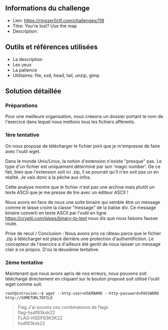 ## Informations du challenge
- Lien: https://ringzer0ctf.com/challenges/118
- Titre: You're lost? Use the map
- Description: 


## Outils et références utilisées
- La description 
- Les yeux
- La patience
- Utilitaires: file, xxd, head, tail, unzip, gimp


## Solution détaillée
### Préparations 
Pour une meilleure organisation, nous créeons un dossier portant le nom de l'exercice dans lequel nous mettons tous les fichiers afférents.


### __1ère tentative__
On nous propose de télécharger le fichier joint que je m'empresse de faire avec l'outil wget.


Dans le monde Unix/Linux, la notion d'extension n'existe "presque" pas. Le type d'un fichier est uniquement déterminé par son 'magic number'.
De ce fait, bien que l'extension soit ici .zip, il se pourrait qu'il n'en soit pas un en réalité. Je vais donc à la pêche aux infos.



Cette analyse montre que le fichier n'est pas une archive mais plutôt un texte ASCII que je me presse de lire avec un éditeur ASCII !



Nous avons en face de nous une suite binaire qui semble être un message comme le laisse croire la classe "message" de la balise div. 
Ce message binaire converti en texte ASCII par l'outil en ligne https://cryptii.com/pipes/binary-to-text nous dis que nous faisons fausse route.  


Prise de recul / Conclusion : 
Nous avons pris ce râteau parce que le fichier .zip à télécharger est placé derrière une protection d'authentifiction. 
Le concepteur de l'exercice a d'ailleurs été gentil de nous laisser un message clair à ce propos. D'où la deuxième tentative.


### __2ème tentative__
Maintenant que nous avons apris de nos erreurs, nous pouvons soit téléchargé directement en cliquant sur le bouton proposé soit utilisé l'outil wget comme suit:
```console
root@intrusion:~$ wget --http-user=USERNAME --http-password=PASSWORD http://SOMETURLTOFILE
```


> Flag
J'ai soumis ces combinaisons de flags  
flag-hsdf83ksk22  
FLAG-HSDF83KSK22  
hsdf83ksk22   
